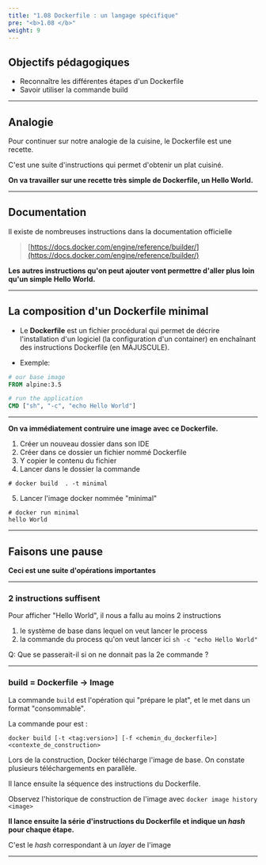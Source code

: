 ```yaml
---
title: "1.08 Dockerfile : un langage spécifique"
pre: "<b>1.08 </b>"
weight: 9
---
```

## Objectifs pédagogiques
  - Reconnaître les différentes étapes d'un Dockerfile
  - Savoir utiliser la commande build
  
---

## Analogie 

Pour continuer sur notre analogie de la cuisine, le Dockerfile est une recette. 

C'est une suite d'instructions qui permet d'obtenir un plat cuisiné. 

**On va travailler sur une recette très simple de Dockerfile, un Hello World.**

---

## Documentation

Il existe de nombreuses instructions dans la documentation officielle 

> [https://docs.docker.com/engine/reference/builder/](https://docs.docker.com/engine/reference/builder/)

**Les autres instructions qu'on peut ajouter vont permettre d'aller plus loin qu'un simple Hello World.**

---

## La composition d'un Dockerfile minimal

- Le **Dockerfile** est un fichier procédural qui permet de décrire l'installation d'un logiciel (la configuration d'un container) en enchaînant des instructions Dockerfile (en MAJUSCULE).

- Exemple:

```Dockerfile
# our base image
FROM alpine:3.5

# run the application
CMD ["sh", "-c", "echo Hello World"]
```

---

**On va immédiatement contruire une image avec ce Dockerfile.**

1. Créer un nouveau dossier dans son IDE
2. Créer dans ce dossier un fichier nommé Dockerfile
3. Y copier le contenu du fichier
4. Lancer dans le dossier la commande
```
# docker build  . -t minimal 
```
5. Lancer l'image docker nommée "minimal"
```
# docker run minimal
hello World
```

---

## Faisons une pause 

**Ceci est une suite d'opérations importantes**

---

### 2 instructions suffisent

Pour afficher "Hello World", il nous a fallu au moins 2 instructions 

1. le système de base dans lequel on veut lancer le process
2. la commande du process qu'on veut lancer ici `sh -c "echo Hello World"`

Q: Que se passerait-il si on ne donnait pas la 2e commande ?

---

### build = Dockerfile -> Image

La commande `build` est l'opération qui "prépare le plat", et le met dans un format "consommable".  

La commande pour est :

```shell
docker build [-t <tag:version>] [-f <chemin_du_dockerfile>] <contexte_de_construction>
```

Lors de la construction, Docker télécharge l'image de base. On constate plusieurs téléchargements en parallèle.

Il lance ensuite la séquence des instructions du Dockerfile.

Observez l'historique de construction de l'image avec `docker image history <image>`

**Il lance ensuite la série d'instructions du Dockerfile et indique un *hash* pour chaque étape.**
 
C'est le *hash* correspondant à un *layer* de l'image

---
